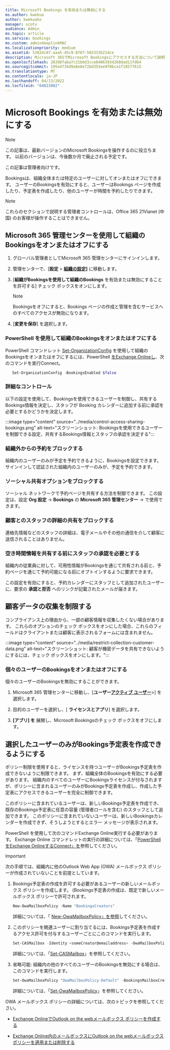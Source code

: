 ```yaml
---
title: Microsoft Bookings を有効または無効にする
ms.author: kwekua
author: kwekuako
manager: scotv
audience: Admin
ms.topic: article
ms.service: bookings
ms.custom: admindeeplinkMAC
ms.localizationpriority: medium
ms.assetid: 5382dc07-aaa5-45c9-8767-502333b214ce
description: Microsoft 365でMicrosoft Bookingsにアクセスする方法について説明します。
ms.openlocfilehash: 28398faba7c21b6d3cce84063934268dad11fd64
ms.sourcegitcommit: 195e4734d9a6e8e72bd355ee9f8bca1f18577615
ms.translationtype: MT
ms.contentlocale: ja-JP
ms.lasthandoff: 04/13/2022
ms.locfileid: "64823082"
---
```

# <a name="turn-microsoft-bookings-on-or-off"></a>Microsoft Bookings を有効または無効にする

> [!NOTE]
> この記事は、最新バージョンのMicrosoft Bookingsを操作するのに役立ちます。 以前のバージョンは、今後数か月で廃止される予定です。

この記事は管理者向けです。 

Bookingsは、組織全体または特定のユーザーに対してオンまたはオフにできます。 ユーザーのBookingsを有効にすると、ユーザーはBookings ページを作成したり、予定表を作成したり、他のユーザーが時間を予約したりできます。

> [!NOTE]
> これらのセクションで説明する管理者コントロールは、Office 365 21Vianet (中国) のお客様が操作することはできません。

## <a name="turn-bookings-on-or-off-for-your-organization-using-the-microsoft-365-admin-center"></a>Microsoft 365 管理センターを使用して組織のBookingsをオンまたはオフにする

1. グローバル管理者としてMicrosoft 365 管理センターにサインインします。

2. 管理センターで、[**設定** \> <a href="https://go.microsoft.com/fwlink/p/?linkid=2053743" target="_blank">**組織の設定]**</a> に移動します。

3. [**組織がBookingsを使用して組織のBookings** を有効または無効にすることを許可する] チェック ボックスをオンにします。

   > [!NOTE]
   > Bookingsをオフにすると、Bookings ページの作成と管理を含むサービスへのすべてのアクセスが無効になります。

4. [**変更を保存**] を選択します。

### <a name="turn-bookings-on-or-off-for-your-organization-using-powershell"></a>PowerShell を使用して組織のBookingsをオンまたはオフにする

PowerShell コマンドレット [Set-OrganizationConfig](/powershell/module/exchange/set-organizationconfig) を使用して組織のBookingsをオンまたはオフにするには、PowerShell [をExchange Onlineし](/powershell/exchange/connect-to-exchange-online-powershell)、次のコマンドを実行Connect。

```PowerShell
   Set-OrganizationConfig -BookingsEnabled $false
```

### <a name="granular-controls"></a>詳細なコントロール

以下の設定を使用して、Bookingsを使用できるユーザーを制御し、共有するBookings情報を決定し、スタッフが Booking カレンダーに追加する前に承認を必要とするかどうかを決定します。

:::image type="content" source="../media/control-access-sharing-bookings.png" alt-text="スクリーンショット: Bookingsを使用できるユーザーを制御できる設定、共有するBookings情報とスタッフの承認を決定する":::

### <a name="block-bookings-from-outside-your-organization"></a>組織外からの予約をブロックする

組織内のユーザーのみが予定を予約できるように、Bookingsを設定できます。 サインインして認証された組織内のユーザーのみが、予定を予約できます。

### <a name="block-social-sharing-options"></a>ソーシャル共有オプションをブロックする

ソーシャル ネットワークで予約ページを共有する方法を制御できます。 この設定は、設定 **Org 設定** -> **Bookings** の **Microsoft 365 管理センター** -> で使用できます。

### <a name="block-sharing-staff-details-with-customers"></a>顧客とのスタッフの詳細の共有をブロックする

連絡先情報などのスタッフの詳細は、電子メールやその他の通信を介して顧客に送信されることはありません。

### <a name="require-staff-approvals-before-sharing-freebusy-information"></a>空き時間情報を共有する前にスタッフの承認を必要とする

組織内の従業員に対して、可用性情報がBookingsを通じて共有される前と、予約ページを通じて予約可能になる前にオプトインするように要求できます。

この設定を有効にすると、予約カレンダーにスタッフとして追加されたユーザーに、要求の **承認と拒否** へのリンクが記載されたメールが届きます。

## <a name="restrict-collection-of-customer-data"></a>顧客データの収集を制限する

コンプライアンス上の理由から、一部の顧客情報を収集したくない場合があります。 これらのオプションのチェック ボックスをオンにした場合、これらのフィールドはクライアントまたは顧客に表示されるフォームには含まれません。

:::image type="content" source="../media/restrict-collection-customer-data.png" alt-text="スクリーンショット: 顧客が機密データを共有できないようにするには、チェック ボックスをオンにします。":::

### <a name="turn-bookings-on-or-off-for-individual-users"></a>個々のユーザーのBookingsをオンまたはオフにする

個々のユーザーのBookingsを無効にすることができます。

1. Microsoft 365 管理センターに移動し、[**ユーザー**<a href="https://go.microsoft.com/fwlink/p/?linkid=834822" target="_blank">**アクティブ ユーザー**</a>\>] を選択します。

1. 目的のユーザーを選択し、[ **ライセンスとアプリ**] を選択します。

1. **[アプリ] を** 展開し、Microsoft Bookingsのチェック ボックスをオフにします。

## <a name="allow-only-selected-users-to-create-bookings-calendars"></a>選択したユーザーのみがBookings予定表を作成できるようにする

ポリシー制限を使用すると、ライセンスを持つユーザーがBookings予定表を作成できないように制限できます。 まず、組織全体のBookingsを有効にする必要があります。 組織内のすべてのユーザーにBookingsライセンスが付与されますが、ポリシーに含まれるユーザーのみがBookings予定表を作成し、作成した予定表にアクセスできるユーザーを完全に制御できます。

このポリシーに含まれているユーザーは、新しいBookings予定表を作成でき、既存のBookings予定表に任意の容量 (管理者ロールを含む) のスタッフとして追加できます。 このポリシーに含まれていないユーザーは、新しいBookingsカレンダーを作成できず、そうしようとするとエラー メッセージが表示されます。

PowerShell を使用して次のコマンドExchange Online実行する必要があります。 Exchange Online コマンドレットの実行の詳細については、「[PowerShell をExchange OnlineするConnect」を](/powershell/exchange/connect-to-exchange-online-powershell)参照してください。

> [!IMPORTANT]
> 次の手順では、組織内に他のOutlook Web App (OWA) メールボックス ポリシーが作成されていないことを前提としています。

1. Bookings予定表の作成を許可する必要があるユーザーの新しいメールボックス ポリシーを作成します。 (Bookings予定表の作成は、既定で新しいメールボックス ポリシーで許可されます。

   ```PowerShell
   New-OwaMailboxPolicy -Name "BookingsCreators"
   ```

   詳細については、「 [New-OwaMailboxPolicy」を参照](/powershell/module/exchange/new-owamailboxpolicy)してください。

2. このポリシーを関連ユーザーに割り当てるには、Bookings予定表を作成するアクセス許可を付与するユーザーごとにこのコマンドを実行します。

   ```PowerShell
   Set-CASMailbox -Identity <someCreator@emailaddress> -OwaMailboxPolicy "BookingsCreators"
   ```

   詳細については、「[Set-CASMailbox](/powershell/module/exchange/set-casmailbox)」を参照してください。

3. 省略可能: 組織内の他のすべてのユーザーのBookingsを無効にする場合は、このコマンドを実行します。

   ```PowerShell
   Set-OwaMailboxPolicy "OwaMailboxPolicy-Default" -BookingsMailboxCreationEnabled:$false
   ```

   詳細については、「[Set-OwaMailboxPolicy](/powershell/module/exchange/set-owamailboxpolicy)」を参照してください。

OWA メールボックス ポリシーの詳細については、次のトピックを参照してください。

- [Exchange OnlineでOutlook on the webメールボックス ポリシーを作成する](/exchange/clients-and-mobile-in-exchange-online/outlook-on-the-web/create-outlook-web-app-mailbox-policy)

- [Exchange Online内のメールボックスにOutlook on the webメールボックス ポリシーを適用または削除する](/exchange/clients-and-mobile-in-exchange-online/outlook-on-the-web/create-outlook-web-app-mailbox-policy)

